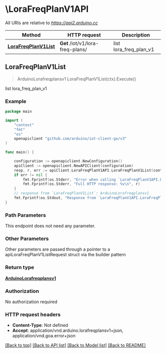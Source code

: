 # \LoraFreqPlanV1API

All URIs are relative to *https://api2.arduino.cc*

Method | HTTP request | Description
------------- | ------------- | -------------
[**LoraFreqPlanV1List**](LoraFreqPlanV1API.md#LoraFreqPlanV1List) | **Get** /iot/v1/lora-freq-plans/ | list lora_freq_plan_v1



## LoraFreqPlanV1List

> ArduinoLorafreqplansv1 LoraFreqPlanV1List(ctx).Execute()

list lora_freq_plan_v1



### Example

```go
package main

import (
	"context"
	"fmt"
	"os"
	openapiclient "github.com/arduino/iot-client-go/v3"
)

func main() {

	configuration := openapiclient.NewConfiguration()
	apiClient := openapiclient.NewAPIClient(configuration)
	resp, r, err := apiClient.LoraFreqPlanV1API.LoraFreqPlanV1List(context.Background()).Execute()
	if err != nil {
		fmt.Fprintf(os.Stderr, "Error when calling `LoraFreqPlanV1API.LoraFreqPlanV1List``: %v\n", err)
		fmt.Fprintf(os.Stderr, "Full HTTP response: %v\n", r)
	}
	// response from `LoraFreqPlanV1List`: ArduinoLorafreqplansv1
	fmt.Fprintf(os.Stdout, "Response from `LoraFreqPlanV1API.LoraFreqPlanV1List`: %v\n", resp)
}
```

### Path Parameters

This endpoint does not need any parameter.

### Other Parameters

Other parameters are passed through a pointer to a apiLoraFreqPlanV1ListRequest struct via the builder pattern


### Return type

[**ArduinoLorafreqplansv1**](ArduinoLorafreqplansv1.md)

### Authorization

No authorization required

### HTTP request headers

- **Content-Type**: Not defined
- **Accept**: application/vnd.arduino.lorafreqplansv1+json, application/vnd.goa.error+json

[[Back to top]](#) [[Back to API list]](../README.md#documentation-for-api-endpoints)
[[Back to Model list]](../README.md#documentation-for-models)
[[Back to README]](../README.md)


